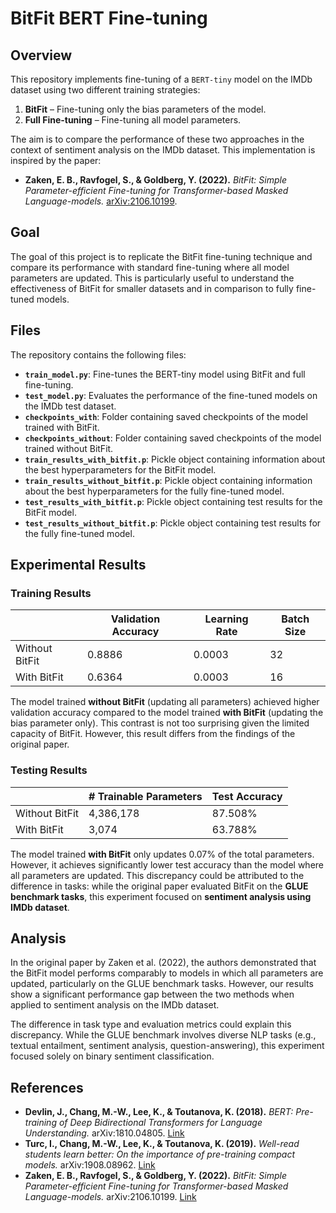 # BitFit BERT Fine-tuning

## Overview
This repository implements fine-tuning of a `BERT-tiny` model on the IMDb dataset using two different training strategies:
1. **BitFit** – Fine-tuning only the bias parameters of the model.
2. **Full Fine-tuning** – Fine-tuning all model parameters.

The aim is to compare the performance of these two approaches in the context of sentiment analysis on the IMDb dataset. This implementation is inspired by the paper:

- **Zaken, E. B., Ravfogel, S., & Goldberg, Y. (2022).** *BitFit: Simple Parameter-efficient Fine-tuning for Transformer-based Masked Language-models.* [arXiv:2106.10199](https://doi.org/10.48550/arXiv.2106.10199).

## Goal
The goal of this project is to replicate the BitFit fine-tuning technique and compare its performance with standard fine-tuning where all model parameters are updated. This is particularly useful to understand the effectiveness of BitFit for smaller datasets and in comparison to fully fine-tuned models.

## Files
The repository contains the following files:

- **`train_model.py`**: Fine-tunes the BERT-tiny model using BitFit and full fine-tuning.
- **`test_model.py`**: Evaluates the performance of the fine-tuned models on the IMDb test dataset.
- **`checkpoints_with`**: Folder containing saved checkpoints of the model trained with BitFit.
- **`checkpoints_without`**: Folder containing saved checkpoints of the model trained without BitFit.
- **`train_results_with_bitfit.p`**: Pickle object containing information about the best hyperparameters for the BitFit model.
- **`train_results_without_bitfit.p`**: Pickle object containing information about the best hyperparameters for the fully fine-tuned model.
- **`test_results_with_bitfit.p`**: Pickle object containing test results for the BitFit model.
- **`test_results_without_bitfit.p`**: Pickle object containing test results for the fully fine-tuned model.

## Experimental Results

### Training Results
|               | Validation Accuracy | Learning Rate | Batch Size |
|---------------|---------------------|---------------|------------|
| Without BitFit| 0.8886               | 0.0003        | 32         |
| With BitFit   | 0.6364               | 0.0003        | 16         |

The model trained **without BitFit** (updating all parameters) achieved higher validation accuracy compared to the model trained **with BitFit** (updating the bias parameter only). This contrast is not too surprising given the limited capacity of BitFit. However, this result differs from the findings of the original paper.

### Testing Results
|               | # Trainable Parameters | Test Accuracy |
|---------------|------------------------|---------------|
| Without BitFit| 4,386,178               | 87.508%       |
| With BitFit   | 3,074                   | 63.788%       |

The model trained **with BitFit** only updates 0.07% of the total parameters. However, it achieves significantly lower test accuracy than the model where all parameters are updated. This discrepancy could be attributed to the difference in tasks: while the original paper evaluated BitFit on the **GLUE benchmark tasks**, this experiment focused on **sentiment analysis using IMDb dataset**.

## Analysis
In the original paper by Zaken et al. (2022), the authors demonstrated that the BitFit model performs comparably to models in which all parameters are updated, particularly on the GLUE benchmark tasks. However, our results show a significant performance gap between the two methods when applied to sentiment analysis on the IMDb dataset. 

The difference in task type and evaluation metrics could explain this discrepancy. While the GLUE benchmark involves diverse NLP tasks (e.g., textual entailment, sentiment analysis, question-answering), this experiment focused solely on binary sentiment classification.

## References
- **Devlin, J., Chang, M.-W., Lee, K., & Toutanova, K. (2018).** *BERT: Pre-training of Deep Bidirectional Transformers for Language Understanding.* arXiv:1810.04805. [Link](https://doi.org/10.48550/arXiv.1810.04805)
- **Turc, I., Chang, M.-W., Lee, K., & Toutanova, K. (2019).** *Well-read students learn better: On the importance of pre-training compact models.* arXiv:1908.08962. [Link](https://doi.org/10.48550/arXiv.1908.08962)
- **Zaken, E. B., Ravfogel, S., & Goldberg, Y. (2022).** *BitFit: Simple Parameter-efficient Fine-tuning for Transformer-based Masked Language-models.* arXiv:2106.10199. [Link](https://doi.org/10.48550/arXiv.2106.10199)
